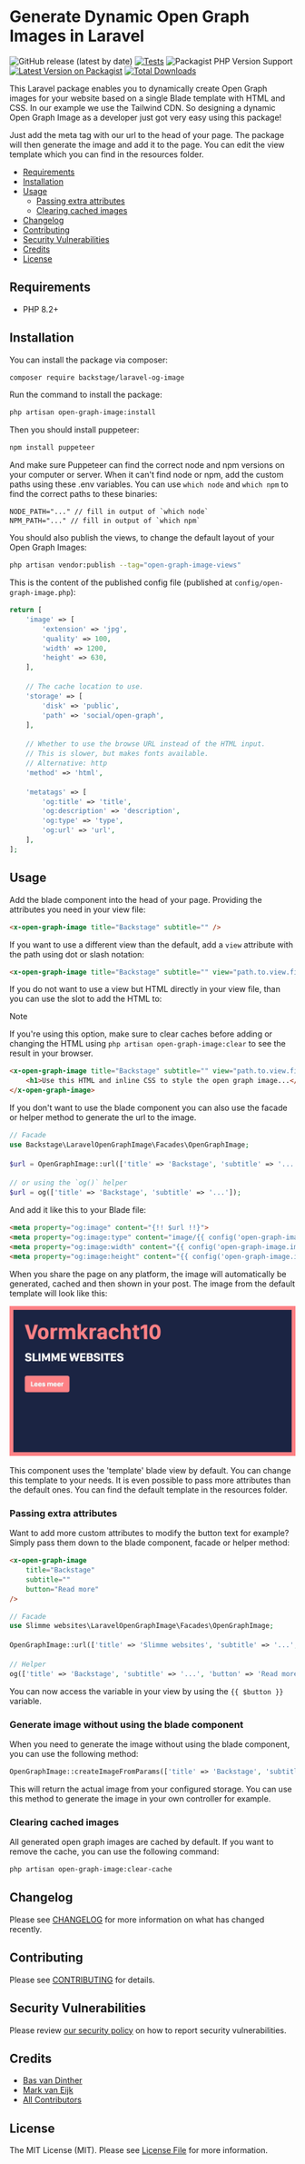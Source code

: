 # Generate Dynamic Open Graph Images in Laravel

![GitHub release (latest by date)](https://img.shields.io/github/v/release/backstagephp/laravel-og-image)
[![Tests](https://github.com/backstagephp/laravel-og-image/actions/workflows/run-tests.yml/badge.svg?branch=main)](https://github.com/vormkracht10/laravel-og-image/actions/workflows/run-tests.yml)
![Packagist PHP Version Support](https://img.shields.io/packagist/php-v/backstage/laravel-og-image)
[![Latest Version on Packagist](https://img.shields.io/packagist/v/backstage/laravel-og-image.svg?style=flat-square)](https://packagist.org/packages/vormkracht10/laravel-og-image)
[![Total Downloads](https://img.shields.io/packagist/dt/backstage/laravel-og-image.svg?style=flat-square)](https://packagist.org/packages/vormkracht10/laravel-og-image)

This Laravel package enables you to dynamically create Open Graph images for your website based on a single Blade template with HTML and CSS. In our example we use the Tailwind CDN. So designing a dynamic Open Graph Image as a developer just got very easy using this package!

Just add the meta tag with our url to the head of your page. The package will then generate the image and add it to the page. You can edit the view template which you can find in the resources folder.

-   [Requirements](#requirements)
-   [Installation](#installation)
-   [Usage](#usage)
    -   [Passing extra attributes](#passing-extra-attributes)
    -   [Clearing cached images](#clearing-cached-images)
-   [Changelog](#changelog)
-   [Contributing](#contributing)
-   [Security Vulnerabilities](#security-vulnerabilities)
-   [Credits](#credits)
-   [License](#license)

## Requirements

<ul>
  <li>PHP 8.2+</li>
</ul>

## Installation

You can install the package via composer:

```bash
composer require backstage/laravel-og-image
```

Run the command to install the package:

```bash
php artisan open-graph-image:install
```

Then you should install puppeteer:

```bash
npm install puppeteer
```

And make sure Puppeteer can find the correct node and npm versions on your computer or server. When it can't find node or npm, add the custom paths using these .env variables. You can use `which node` and `which npm` to find the correct paths to these binaries:

```
NODE_PATH="..." // fill in output of `which node`
NPM_PATH="..." // fill in output of `which npm`
```

You should also publish the views, to change the default layout of your Open Graph Images:

```bash
php artisan vendor:publish --tag="open-graph-image-views"
```

This is the content of the published config file (published at `config/open-graph-image.php`):

```php
return [
    'image' => [
        'extension' => 'jpg',
        'quality' => 100,
        'width' => 1200,
        'height' => 630,
    ],

    // The cache location to use.
    'storage' => [
        'disk' => 'public',
        'path' => 'social/open-graph',
    ],

    // Whether to use the browse URL instead of the HTML input.
    // This is slower, but makes fonts available.
    // Alternative: http
    'method' => 'html',

    'metatags' => [
        'og:title' => 'title',
        'og:description' => 'description',
        'og:type' => 'type',
        'og:url' => 'url',
    ],
];
```

## Usage

Add the blade component into the head of your page. Providing the attributes you need in your view file:

```html
<x-open-graph-image title="Backstage" subtitle="" />
```

If you want to use a different view than the default, add a `view` attribute with the path using dot or slash notation:

```html
<x-open-graph-image title="Backstage" subtitle="" view="path.to.view.file" />
```

If you do not want to use a view but HTML directly in your view file, than you can use the slot to add the HTML to:

> [!NOTE]
> If you're using this option, make sure to clear caches before adding or changing the HTML using `php artisan open-graph-image:clear` to see the result in your browser.

```html
<x-open-graph-image title="Backstage" subtitle="" view="path.to.view.file">
    <h1>Use this HTML and inline CSS to style the open graph image...</h1>
</x-open-graph-image>
```

If you don't want to use the blade component you can also use the facade or helper method to generate the url to the image.

```php
// Facade
use Backstage\LaravelOpenGraphImage\Facades\OpenGraphImage;

$url = OpenGraphImage::url(['title' => 'Backstage', 'subtitle' => '...']);

// or using the `og()` helper
$url = og(['title' => 'Backstage', 'subtitle' => '...']);
```

And add it like this to your Blade file:

```html
<meta property="og:image" content="{!! $url !!}">
<meta property="og:image:type" content="image/{{ config('open-graph-image.image.extension') }}">
<meta property="og:image:width" content="{{ config('open-graph-image.image.width') }}">
<meta property="og:image:height" content="{{ config('open-graph-image.image.height') }}">
```

When you share the page on any platform, the image will automatically be generated, cached and then shown in your post. The image from the default template will look like this:

![Default template](docs/open-graph-image-template.jpeg)

This component uses the 'template' blade view by default. You can change this template to your needs. It is even possible to pass more attributes than the default ones. You can find the default template in the resources folder.

### Passing extra attributes

Want to add more custom attributes to modify the button text for example? Simply pass them down to the blade component, facade or helper method:

```html
<x-open-graph-image
    title="Backstage"
    subtitle=""
    button="Read more"
/>
```

```php
// Facade
use Slimme websites\LaravelOpenGraphImage\Facades\OpenGraphImage;

OpenGraphImage::url(['title' => 'Slimme websites', 'subtitle' => '...', 'button' => 'Read more']);

// Helper
og(['title' => 'Backstage', 'subtitle' => '...', 'button' => 'Read more']);
```

You can now access the variable in your view by using the `{{ $button }}` variable.

### Generate image without using the blade component

When you need to generate the image without using the blade component, you can use the following method:

```php
OpenGraphImage::createImageFromParams(['title' => 'Backstage', 'subtitle' => '...']);
```

This will return the actual image from your configured storage. You can use this method to generate the image in your own controller for example.

### Clearing cached images

All generated open graph images are cached by default. If you want to remove the cache, you can use the following command:

```bash
php artisan open-graph-image:clear-cache
```

## Changelog

Please see [CHANGELOG](CHANGELOG.md) for more information on what has changed recently.

## Contributing

Please see [CONTRIBUTING](https://github.com/backstagephp/.github/blob/main/CONTRIBUTING.md) for details.

## Security Vulnerabilities

Please review [our security policy](../../security/policy) on how to report security vulnerabilities.

## Credits

-   [Bas van Dinther](https://github.com/baspa)
-   [Mark van Eijk](https://github.com/markvaneijk)
-   [All Contributors](../../contributors)

## License

The MIT License (MIT). Please see [License File](LICENSE.md) for more information.
